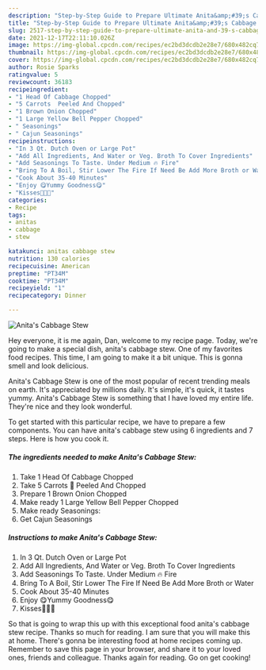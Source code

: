 ```yaml
---
description: "Step-by-Step Guide to Prepare Ultimate Anita&amp;#39;s Cabbage Stew"
title: "Step-by-Step Guide to Prepare Ultimate Anita&amp;#39;s Cabbage Stew"
slug: 2517-step-by-step-guide-to-prepare-ultimate-anita-and-39-s-cabbage-stew
date: 2021-12-17T22:11:10.026Z
image: https://img-global.cpcdn.com/recipes/ec2bd3dcdb2e28e7/680x482cq70/anitas-cabbage-stew-recipe-main-photo.jpg
thumbnail: https://img-global.cpcdn.com/recipes/ec2bd3dcdb2e28e7/680x482cq70/anitas-cabbage-stew-recipe-main-photo.jpg
cover: https://img-global.cpcdn.com/recipes/ec2bd3dcdb2e28e7/680x482cq70/anitas-cabbage-stew-recipe-main-photo.jpg
author: Rosie Sparks
ratingvalue: 5
reviewcount: 36183
recipeingredient:
- "1 Head Of Cabbage Chopped"
- "5 Carrots  Peeled And Chopped"
- "1 Brown Onion Chopped"
- "1 Large Yellow Bell Pepper Chopped"
- " Seasonings"
- " Cajun Seasonings"
recipeinstructions:
- "In 3 Qt. Dutch Oven or Large Pot"
- "Add All Ingredients, And Water or Veg. Broth To Cover Ingredients"
- "Add Seasonings To Taste. Under Medium 🔥 Fire"
- "Bring To A Boil, Stir Lower The Fire If Need Be Add More Broth or Water"
- "Cook About 35-40 Minutes"
- "Enjoy 😋Yummy Goodness😋"
- "Kisses💋💋💋"
categories:
- Recipe
tags:
- anitas
- cabbage
- stew

katakunci: anitas cabbage stew 
nutrition: 130 calories
recipecuisine: American
preptime: "PT34M"
cooktime: "PT34M"
recipeyield: "1"
recipecategory: Dinner

---
```



![Anita&#39;s Cabbage Stew](https://img-global.cpcdn.com/recipes/ec2bd3dcdb2e28e7/680x482cq70/anitas-cabbage-stew-recipe-main-photo.jpg)

Hey everyone, it is me again, Dan, welcome to my recipe page. Today, we're going to make a special dish, anita&#39;s cabbage stew. One of my favorites food recipes. This time, I am going to make it a bit unique. This is gonna smell and look delicious.



Anita&#39;s Cabbage Stew is one of the most popular of recent trending meals on earth. It's appreciated by millions daily. It's simple, it's quick, it tastes yummy. Anita&#39;s Cabbage Stew is something that I have loved my entire life. They're nice and they look wonderful.


To get started with this particular recipe, we have to prepare a few components. You can have anita&#39;s cabbage stew using 6 ingredients and 7 steps. Here is how you cook it.

<!--inarticleads1-->

##### The ingredients needed to make Anita&#39;s Cabbage Stew:

1. Take 1 Head Of Cabbage Chopped
1. Take 5 Carrots 🥕 Peeled And Chopped
1. Prepare 1 Brown Onion Chopped
1. Make ready 1 Large Yellow Bell Pepper Chopped
1. Make ready  Seasonings:
1. Get  Cajun Seasonings




<!--inarticleads2-->

##### Instructions to make Anita&#39;s Cabbage Stew:

1. In 3 Qt. Dutch Oven or Large Pot
1. Add All Ingredients, And Water or Veg. Broth To Cover Ingredients
1. Add Seasonings To Taste. Under Medium 🔥 Fire
1. Bring To A Boil, Stir Lower The Fire If Need Be Add More Broth or Water
1. Cook About 35-40 Minutes
1. Enjoy 😋Yummy Goodness😋
1. Kisses💋💋💋




So that is going to wrap this up with this exceptional food anita&#39;s cabbage stew recipe. Thanks so much for reading. I am sure that you will make this at home. There's gonna be interesting food at home recipes coming up. Remember to save this page in your browser, and share it to your loved ones, friends and colleague. Thanks again for reading. Go on get cooking!
